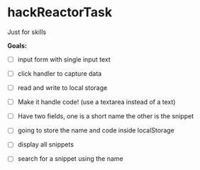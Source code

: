 # hackReactorTask
Just for skills

**Goals:**
* [ ] input form with single input text
* [ ] click handler to capture data
* [ ] read and write to local storage

* [ ] Make it handle code! (use a textarea instead of a text)
* [ ] Have two fields, one is a short name the other is the snippet
* [ ] going to store the name and code inside localStorage
* [ ] display all snippets
* [ ] search for a snippet using the name
